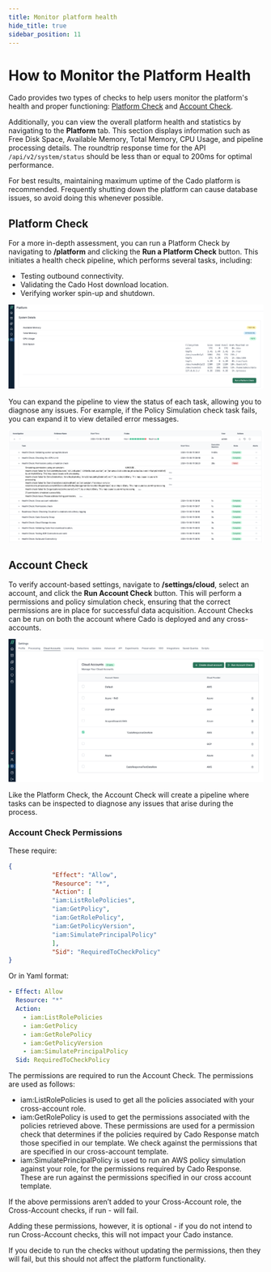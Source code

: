 ```yaml
---
title: Monitor platform health
hide_title: true
sidebar_position: 11
---
```


# How to Monitor the Platform Health

Cado provides two types of checks to help users monitor the platform's health and proper functioning: [Platform Check](/cado/manage/monitoring#platform-check) and [Account Check](/cado/manage/monitoring#account-check).

Additionally, you can view the overall platform health and statistics by navigating to the **Platform** tab. This section displays information such as Free Disk Space, Available Memory, Total Memory, CPU Usage, and pipeline processing details. The roundtrip response time for the API `/api/v2/system/status` should be less than or equal to 200ms for optimal performance.

For best results, maintaining maximum uptime of the Cado platform is recommended. Frequently shutting down the platform can cause database issues, so avoid doing this whenever possible.

## Platform Check

For a more in-depth assessment, you can run a Platform Check by navigating to **/platform** and clicking the **Run a Platform Check** button. This initiates a health check pipeline, which performs several tasks, including:

- Testing outbound connectivity.
- Validating the Cado Host download location.
- Verifying worker spin-up and shutdown.

![Platform Check](/img/manage-platform-check.png)

You can expand the pipeline to view the status of each task, allowing you to diagnose any issues. For example, if the Policy Simulation check task fails, you can expand it to view detailed error messages.

![Platform Check Result](/img/manage-platform-check-result.png)

## Account Check

To verify account-based settings, navigate to **/settings/cloud**, select an account, and click the **Run Account Check** button. This will perform a permissions and policy simulation check, ensuring that the correct permissions are in place for successful data acquisition. Account Checks can be run on both the account where Cado is deployed and any cross-accounts.

![Account Check](/img/manage-account-check.png)

Like the Platform Check, the Account Check will create a pipeline where tasks can be inspected to diagnose any issues that arise during the process.

### Account Check Permissions

These require:
```json
{
			"Effect": "Allow",
			"Resource": "*",
			"Action": [
			"iam:ListRolePolicies",
			"iam:GetPolicy",
			"iam:GetRolePolicy",
			"iam:GetPolicyVersion",
			"iam:SimulatePrincipalPolicy"
			],
			"Sid": "RequiredToCheckPolicy"
}
```

Or in Yaml format:
```yaml
- Effect: Allow
  Resource: "*"
  Action:
    - iam:ListRolePolicies
    - iam:GetPolicy
    - iam:GetRolePolicy
    - iam:GetPolicyVersion
    - iam:SimulatePrincipalPolicy
  Sid: RequiredToCheckPolicy
```

The permissions are required to run the Account Check. The permissions are used as follows:
* iam:ListRolePolicies is used to get all the policies associated with your cross-account role.
* iam:GetRolePolicy is used to get the permissions associated with the policies retrieved above.  These permissions are used for a permission check that determines if the policies required by Cado Response match those specified in our template.  We check against the permissions that are specified in our cross-account template.
* iam:SimulatePrincipalPolicy is used to run an AWS policy simulation against your role, for the permissions required by Cado Response.  These are run against the permissions specified in our cross account template.

If the above permissions aren’t added to your Cross-Account role, the Cross-Account checks, if run - will fail. 

Adding these permissions, however, it is optional - if you do not intend to run Cross-Account checks, this will not impact your Cado instance.   

If you decide to run the checks without updating the permissions, then they will fail, but this should not affect the platform functionality.